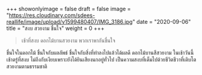 +++
showonlyimage = false
draft = false
image = "https://res.cloudinary.com/sdees-reallife/image/upload/v1599480407/IMG_3186.jpg"
date = "2020-09-06"
title = "สงบ สวยงาม ชื่นใจ"
weight = 0
+++
> เช้าที่สงบ ดอกไม้บานสวยงาม พวกเราพากันชื่นใจ

ชื่นใจในดอกไม้ ชื่นใจกับผลลัพธ์ ชื่นใจกับสิ่งที่ทำลงไปแล้วได้ผลดี ดอกไม้บานสีสวยงาม ในเช้าวันนี้ เช้าตรู่ที่สงบ ไม่ถึงกับเงียบเพราะยังได้ยินเสียงนกอยู่ทั่วไป เป็นความสงบที่เต็มไปด้วยชีวิตชีวาที่เติบโต สวยงามตามธรรมชาติ
